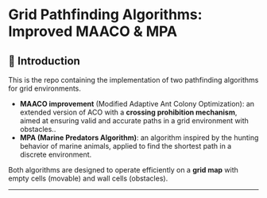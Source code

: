 # Grid Pathfinding Algorithms: Improved MAACO & MPA

## 🧭 Introduction

This is the repo containing the implementation of two pathfinding algorithms for grid environments.

- **MAACO improvement** (Modified Adaptive Ant Colony Optimization): an extended version of ACO with a **crossing prohibition mechanism**, aimed at ensuring valid and accurate paths in a grid environment with obstacles..
- **MPA (Marine Predators Algorithm)**: an algorithm inspired by the hunting behavior of marine animals, applied to find the shortest path in a discrete environment.
  
Both algorithms are designed to operate efficiently on a **grid map** with empty cells (movable) and wall cells (obstacles).

---


